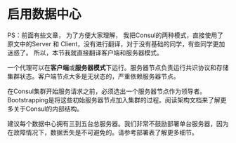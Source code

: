# 启用数据中心

PS：前面有些文章， 为了方便大家理解， 我把Consul的两种模式，直接使用了原文中的Server 和 Client，没有进行翻译，对于没有基础的同学，有些同学更加迷惑了。 所以，本节我就直接翻译客户端和服务器模式。 

一个代理可以在**客户端**或**服务器模式**下运行。服务器节点负责运行共识协议和存储集群状态。客户端节点大多是无状态的，严重依赖服务器节点。

在Consul集群开始服务请求之前，必须选出一个服务器节点作为领导者。Bootstrapping是将这些初始服务器节点加入集群的过程。阅读架构文档来了解更多关于Consul的内部结构。

建议每个数据中心拥有三到五台总服务器。我们非常不鼓励部署单台服务器，因为在故障情况下，数据丢失是不可避免的。请参考部署表了解更多细节。




